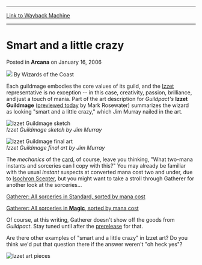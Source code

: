 
---
[Link to Wayback Machine](https://web.archive.org/web/20210429091945/https://magic.wizards.com/en/articles/archive/arcana/smart-and-little-crazy-2006-01-16)

[_metadata_:author]:- "Wizards of the Coast"
[_metadata_:description]:- "Each guildmage embodies the core values of its guild, and the Izzet representative is no exception -- in this case, creativity, passion, brilliance, and just a touch of mania. Part of the art description for Guildpact's Izzet Guildmage (previewed today by Mark Rosewater) summarizes the wizard as looking `smart and a little crazy,` which Jim Murray nailed in the art."
[_metadata_:generator]:- "Drupal 7 (http://drupal.org)"
[_metadata_:node]:- "597356"
[_metadata_:publish_date]:- "2006-01-16"
[_metadata_:source]:- "div-main-content"
[_metadata_:title]:- "Smart and a little crazy"
[_metadata_:wayback_capture_timestamp]:- "2021-04-29 09:19:45"
[_metadata_:wayback_raw_url]:- "https://web.archive.org/web/20210429091945id_/https://magic.wizards.com/en/articles/archive/arcana/smart-and-little-crazy-2006-01-16"
[_metadata_:wayback_url]:- "https://magic.wizards.com/en/articles/archive/arcana/smart-and-little-crazy-2006-01-16"
---


Smart and a little crazy
========================



 Posted in **Arcana**
 on January 16, 2006 






![](https://media.magic.wizards.com/styles/auth_small/public/images/person/wizards_author.jpg)
By Wizards of the Coast











Each guildmage embodies the core values of its guild, and the [Izzet](http://archive.wizards.com/Magic/Magazine/Article.aspx?x=magic/guildpact/izzet) representative is no exception -- in this case, creativity, passion, brilliance, and just a touch of mania. Part of the art description for *Guildpact's* 
 **Izzet Guildmage** ([previewed today](http://archive.wizards.com/Magic/Magazine/Article.aspx?x=mtgcom/daily/mr211) by Mark Rosewater) summarizes the wizard as looking "smart and a little crazy," which Jim Murray nailed in the art.


![Izzet Guildmage sketch](https://media.magic.wizards.com/image_legacy_migration/magic/images/mtgcom/arcana300/IzzetGMSketch.jpg)  
*Izzet Guildmage sketch by Jim Murray*


![Izzet Guildmage final art](https://media.magic.wizards.com/image_legacy_migration/magic/images/mtgcom/arcana300/IzzetGMFinal.jpg)  
*Izzet Guildmage final art by Jim Murray*


The *mechanics* of the [card](http://archive.wizards.com/Magic/Magazine/Article.aspx?x=magic/images/mtgcom/fcpics/making/mr211_czwsbv4s2spnv4vw.jpg), of course, leave you thinking, "What two-mana instants and sorceries can I copy with this?" You may already be familiar with the usual *instant* suspects at converted mana cost two and under, due to [Isochron Scepter](http://gatherer.wizards.com/Pages/Card/Details.aspx?name=Isochron+Scepter), but you might want to take a stroll through Gatherer for another look at the sorceries...


[Gatherer: All sorceries in Standard, sorted by mana cost](http://gatherer.wizards.com/?first=1&last=100&term=&Field_Name=on&Field_Rules=on&Field_Type=on&setfilter=Standard&colorfilter=All&typefilter=sorcery&output=summary&sort=cost&x=34&y=24)


[Gatherer: All sorceries in **Magic**, sorted by mana cost](http://gatherer.wizards.com/?first=1&last=100&term=&Field_Name=on&Field_Rules=on&Field_Type=on&setfilter=Allsets&colorfilter=All&typefilter=sorcery&output=summary&sort=cost&x=61&y=30)


Of course, at this writing, Gatherer doesn't show off the goods from *Guildpact*. Stay tuned until after the [prerelease](http://archive.wizards.com/Magic/Magazine/Article.aspx?x=mtgcom/prerelease/guildpact) for that.


Are there other examples of "smart and a little crazy" in Izzet art? Do you think we'd put that question there if the answer weren't "oh heck yes"?


![Izzet art pieces](https://media.magic.wizards.com/image_legacy_migration/magic/images/mtgcom/arcana300/Izzet3pics.jpg)







